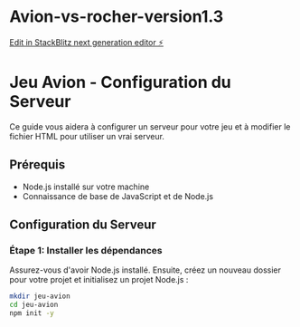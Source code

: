 # Avion-vs-rocher-version1.3

[Edit in StackBlitz next generation editor ⚡️](https://stackblitz.com/~/github.com/Ahmad20-lang/Avion-vs-rocher-version1.3)
# Jeu Avion - Configuration du Serveur

Ce guide vous aidera à configurer un serveur pour votre jeu et à modifier le fichier HTML pour utiliser un vrai serveur.

## Prérequis

- Node.js installé sur votre machine
- Connaissance de base de JavaScript et de Node.js

## Configuration du Serveur

### Étape 1: Installer les dépendances

Assurez-vous d'avoir Node.js installé. Ensuite, créez un nouveau dossier pour votre projet et initialisez un projet Node.js :

```bash
mkdir jeu-avion
cd jeu-avion
npm init -y


